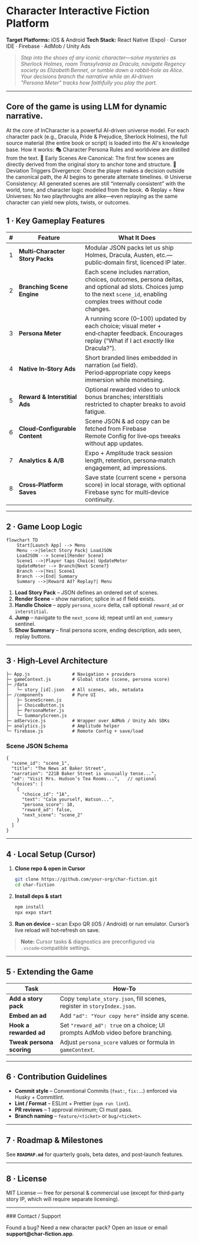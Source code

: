 # Character Interactive Fiction Platform

**Target Platforms:** iOS & Android
**Tech Stack:** React Native (Expo) · Cursor IDE · Firebase · AdMob / Unity Ads

> *Step into the shoes of any iconic character—solve mysteries as Sherlock Holmes, roam Transylvania as Dracula, navigate Regency society as Elizabeth Bennet, or tumble down a rabbit‑hole as Alice. Your decisions branch the narrative while an AI‑driven "Persona Meter" tracks how faithfully you play the part.*

---
## Core of the game is using LLM for dynamic narrative. 
At the core of InCharacter is a powerful AI-driven universe model. For each character pack (e.g., Dracula, Pride & Prejudice, Sherlock Holmes), the full source material (the entire book or script) is loaded into the AI's knowledge base.
How it works:
🎭 Character Persona Rules and worldview are distilled from the text.
📖 Early Scenes Are Canonical: The first few scenes are directly derived from the original story to anchor tone and structure.
🧠 Deviation Triggers Divergence: Once the player makes a decision outside the canonical path, the AI begins to generate alternate timelines.
🌐 Universe Consistency: All generated scenes are still “internally consistent” with the world, tone, and character logic modeled from the book.
♻️ Replay = New Universes: No two playthroughs are alike—even replaying as the same character can yield new plots, twists, or outcomes.

## 1 · Key Gameplay Features

| # | Feature                         | What It Does                                                                                                                                                               |
| - | ------------------------------- | -------------------------------------------------------------------------------------------------------------------------------------------------------------------------- |
| 1 | **Multi‑Character Story Packs** | Modular JSON packs let us ship Holmes, Dracula, Austen, etc.—public‑domain first, licenced IP later.                                                                       |
| 2 | **Branching Scene Engine**      | Each scene includes narration, choices, outcomes, persona deltas, and optional ad slots. Choices jump to the next `scene_id`, enabling complex trees without code changes. |
| 3 | **Persona Meter**               | A running score (0–100) updated by each choice; visual meter + end‑chapter feedback. Encourages replay (“What if I act *exactly* like Dracula?”).                          |
| 4 | **Native In‑Story Ads**         | Short branded lines embedded in narration (`ad` field). Period‑appropriate copy keeps immersion while monetising.                                                          |
| 5 | **Reward & Interstitial Ads**   | Optional rewarded video to unlock bonus branches; interstitials restricted to chapter breaks to avoid fatigue.                                                             |
| 6 | **Cloud‑Configurable Content**  | Scene JSON & ad copy can be fetched from Firebase Remote Config for live‑ops tweaks without app updates.                                                                   |
| 7 | **Analytics & A/B**             | Expo + Amplitude track session length, retention, persona‑match engagement, ad impressions.                                                                                |
| 8 | **Cross‑Platform Saves**        | Save state (current scene + persona score) in local storage, with optional Firebase sync for multi‑device continuity.                                                      |

---

## 2 · Game Loop Logic

```mermaid
flowchart TD
    Start[Launch App] --> Menu
    Menu -->|Select Story Pack| LoadJSON
    LoadJSON --> Scene1[Render Scene]
    Scene1 -->|Player taps Choice| UpdateMeter
    UpdateMeter --> Branch{Next Scene?}
    Branch -->|Yes| Scene1
    Branch -->|End| Summary
    Summary -->|Reward Ad? Replay?| Menu
```

1. **Load Story Pack** – JSON defines an ordered set of scenes.
2. **Render Scene** – show narration; splice in `ad` if field exists.
3. **Handle Choice** – apply `persona_score` delta, call optional `reward_ad` or `interstitial`.
4. **Jump** – navigate to the `next_scene` id; repeat until an `end_summary` sentinel.
5. **Show Summary** – final persona score, ending description, ads seen, replay buttons.

---

## 3 · High‑Level Architecture

```plaintext
├─ App.js                # Navigation + providers
├─ gameContext.js        # Global state (scene, persona score)
├─ /data
│   └─ story_[id].json   # All scenes, ads, metadata
├─ /components           # Pure UI
│   ├─ SceneScreen.js
│   ├─ ChoiceButton.js
│   ├─ PersonaMeter.js
│   └─ SummaryScreen.js
├─ adService.js          # Wrapper over AdMob / Unity Ads SDKs
├─ analytics.js          # Amplitude helper
└─ firebase.js           # Remote Config + save/load
```

### Scene JSON Schema

```jsonc
{
  "scene_id": "scene_1",
  "title": "The News at Baker Street",
  "narration": "221B Baker Street is unusually tense...",
  "ad": "Visit Mrs. Hudson’s Tea Rooms...",   // optional
  "choices": [
    {
      "choice_id": "1A",
      "text": "Calm yourself, Watson...",
      "persona_score": 10,
      "reward_ad": false,
      "next_scene": "scene_2"
    }
  ]
}
```

---

## 4 · Local Setup (Cursor)

1. **Clone repo & open in Cursor**

   ```bash
   git clone https://github.com/your‑org/char‑fiction.git
   cd char‑fiction
   ```
2. **Install deps & start**

   ```bash
   npm install
   npx expo start
   ```
3. **Run on device** – scan Expo QR (iOS / Android) or run emulator. Cursor’s live reload will hot‑refresh on save.

> **Note:** Cursor tasks & diagnostics are preconfigured via `.vscode`‑compatible settings.

---

## 5 · Extending the Game

| Task                      | How‑To                                                                        |
| ------------------------- | ----------------------------------------------------------------------------- |
| **Add a story pack**      | Copy `template_story.json`, fill scenes, register in `storyIndex.json`.       |
| **Embed an ad**           | Add `"ad": "Your copy here"` inside any scene.                                |
| **Hook a rewarded ad**    | Set `"reward_ad": true` on a choice; UI prompts AdMob video before branching. |
| **Tweak persona scoring** | Adjust `persona_score` values or formula in `gameContext`.                    |

---

## 6 · Contribution Guidelines

* **Commit style** – Conventional Commits (`feat:`, `fix:`...) enforced via Husky + Commitlint.
* **Lint / Format** – ESLint + Prettier (`npm run lint`).
* **PR reviews** – 1 approval minimum; CI must pass.
* **Branch naming** – `feature/<ticket>` or `bug/<ticket>`.

---

## 7 · Roadmap & Milestones

See **`ROADMAP.md`** for quarterly goals, beta dates, and post‑launch features.

---

## 8 · License

MIT License — free for personal & commercial use (except for third‑party story IP, which will require separate licensing).

---

\### Contact / Support

Found a bug? Need a new character pack? Open an issue or email **support\@char‑fiction.app**.

